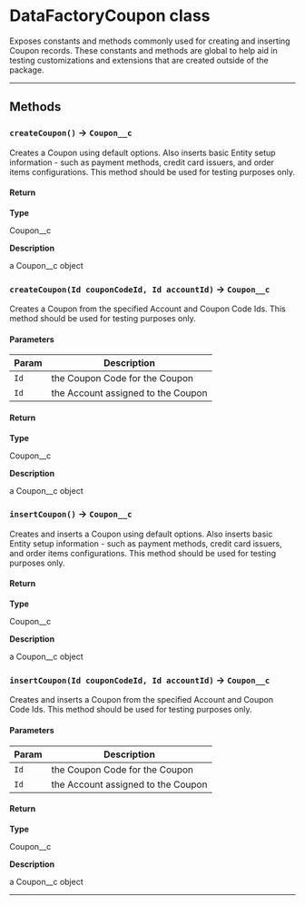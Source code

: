 # DataFactoryCoupon class

Exposes constants and methods commonly used for creating and inserting Coupon records. These constants and methods are global to help aid in testing customizations and extensions that are created outside of the package.

---
## Methods
### `createCoupon()` → `Coupon__c`

Creates a Coupon using default options. Also inserts basic Entity setup information - such as payment methods, credit card issuers, and order items configurations. This method should be used for testing purposes only.

#### Return

**Type**

Coupon__c

**Description**

a Coupon__c object

### `createCoupon(Id couponCodeId, Id accountId)` → `Coupon__c`

Creates a Coupon from the specified Account and Coupon Code Ids. This method should be used for testing purposes only.

#### Parameters
|Param|Description|
|-----|-----------|
|`Id` |  the Coupon Code for the Coupon |
|`Id` |  the Account assigned to the Coupon |

#### Return

**Type**

Coupon__c

**Description**

a Coupon__c object

### `insertCoupon()` → `Coupon__c`

Creates and inserts a Coupon using default options. Also inserts basic Entity setup information - such as payment methods, credit card issuers, and order items configurations. This method should be used for testing purposes only.

#### Return

**Type**

Coupon__c

**Description**

a Coupon__c object

### `insertCoupon(Id couponCodeId, Id accountId)` → `Coupon__c`

Creates and inserts a Coupon from the specified Account and Coupon Code Ids. This method should be used for testing purposes only.

#### Parameters
|Param|Description|
|-----|-----------|
|`Id` |  the Coupon Code for the Coupon |
|`Id` |  the Account assigned to the Coupon |

#### Return

**Type**

Coupon__c

**Description**

a Coupon__c object

---
